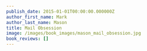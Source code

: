 ```yaml
---
publish_date: 2015-01-01T00:00:00.000000Z
author_first_name: Mark
author_last_name: Mason
title: Mail Obsession
image: /images/book_images/mason_mail_obsession.jpg
book_reviews: []
---
```

